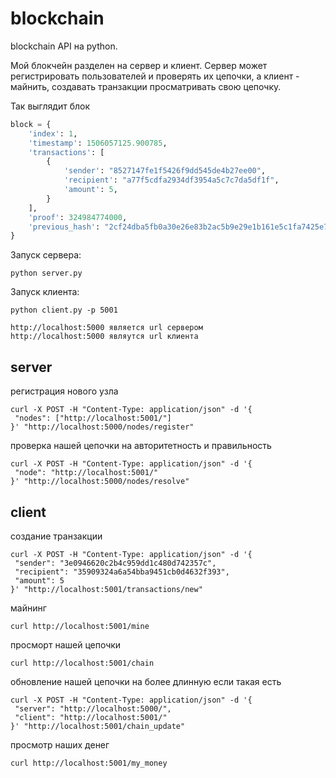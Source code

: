 # blockchain

blockchain API на python.

Мой блокчейн разделен на сервер и клиент. 
Сервер может регистрировать пользователей и проверять их цепочки, 
a клиент - майнить, создавать транзакции просматривать свою цепочку.


Так выглядит блок
```python
block = {
    'index': 1,
    'timestamp': 1506057125.900785,
    'transactions': [
        {
            'sender': "8527147fe1f5426f9dd545de4b27ee00",
            'recipient': "a77f5cdfa2934df3954a5c7c7da5df1f",
            'amount': 5,
        }
    ],
    'proof': 324984774000,
    'previous_hash': "2cf24dba5fb0a30e26e83b2ac5b9e29e1b161e5c1fa7425e73043362938b9824"
}
```

Запуск сервера:
```
python server.py
```
Запуск клиента:
```
python client.py -p 5001
```


```
http://localhost:5000 является url сервером
http://localhost:5000 являутся url клиента
```
server 
------
регистрация нового узла
```
curl -X POST -H "Content-Type: application/json" -d '{
 "nodes": ["http://localhost:5001/"]
}' "http://localhost:5000/nodes/register"
```

проверка нашей цепочки на авторитетность и правильность 
```
curl -X POST -H "Content-Type: application/json" -d '{
 "node": "http://localhost:5001/"
}' "http://localhost:5000/nodes/resolve"
```


client
------ 

создание транзакции 
```
curl -X POST -H "Content-Type: application/json" -d '{
 "sender": "3e0946620c2b4c959dd1c480d742357c",
 "recipient": "35909324a6a54bba9451cb0d4632f393",
 "amount": 5
}' "http://localhost:5001/transactions/new"
```
майнинг

```
curl http://localhost:5001/mine
```

просморт нашей цепочки
```
curl http://localhost:5001/chain
```

обновление нашей цепочки на более длинную если такая есть
```
curl -X POST -H "Content-Type: application/json" -d '{
 "server": "http://localhost:5000/",
 "client": "http://localhost:5001/"
}' "http://localhost:5001/chain_update"
```

просмотр наших денег
```
curl http://localhost:5001/my_money
```
